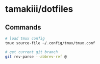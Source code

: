 # tamakiii/dotfiles


## Commands
```sh
# load tmux config
tmux source-file ~/.config/tmux/tmux.conf

# get current git branch
git rev-parse --abbrev-ref @
```

